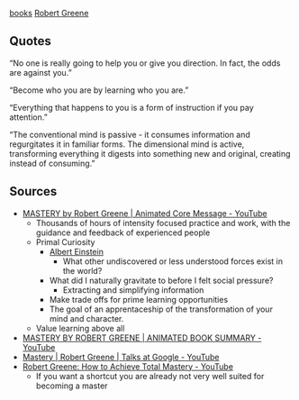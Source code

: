 [books](dentropydaemon-wiki/Media/Type/books.md) [Robert Greene](MyDendronExistence/Relationships/People/Robert%20Greene.md)

## Quotes

“No one is really going to help you or give you direction. In fact, the odds are against you.”

“Become who you are by learning who you are.”

“Everything that happens to you is a form of instruction if you pay attention.”

“The conventional mind is passive - it consumes information and regurgitates it in familiar forms. The dimensional mind is active, transforming everything it digests into something new and original, creating instead of consuming.”

## Sources

* [MASTERY by Robert Greene | Animated Core Message - YouTube](https://www.youtube.com/watch?v=xBjz2hOJFDo)
	* Thousands of hours of intensity focused practice and work, with the guidance and feedback of experienced people
	* Primal Curiosity
		* [Albert Einstein](../../../MyDendronExistence/Relationships/People/Albert%20Einstein.md)
			* What other undiscovered or less understood forces exist in the world?
		* What did I naturally gravitate to before I felt social pressure?
			* Extracting and simplifying information
		* Make trade offs for prime learning opportunities
		* The goal of an apprentaceship of the transformation of your mind and character. 
	* Value learning above all
* [MASTERY BY ROBERT GREENE | ANIMATED BOOK SUMMARY - YouTube](https://www.youtube.com/watch?v=j-QUDT4KOUg)
* [Mastery | Robert Greene | Talks at Google - YouTube](https://www.youtube.com/watch?v=J4v_34RRCeE)
* [Robert Greene: How to Achieve Total Mastery - YouTube](https://www.youtube.com/watch?v=zzjEgHd3i3E)
	* If you want a shortcut you are already not very well suited for becoming a master